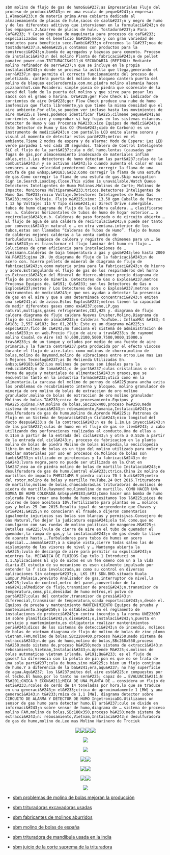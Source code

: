 
```
sbm molino de flujo de gas de humoGu&#237;as Empresariales Flujo del proceso de producci&#243;n en una escala de peque&#241;a empresa: 1.Almac&#233;n de materia prima.Area cubierta dedicada al almacenamiento de placas de hule,sacos de caol&#237;n y negro de humo y de los diferentes aditivos que intervienen en la formulaci&#243;n de los empaques.2.Acarreo de placas de hule. Tostadur&#237;a Para Caf&#233; Y Cacao Empresa de maquinaria para procesos de caf&#233; especializados en el beneficio h&#250;medo y con gran variedad de productos para beneficio seco.Tambi&#233;n ofrecemos la l&#237;nea de tostadur&#237;a.Adem&#225;s contamos con productos para la construcci&#243;n,banda de agregados y bazucas para cemento. Proceso de instalaci&#243;n del molino Planta de fabricaci&#243;n de pellet panatec power.com.TRITURACI&#211;N SECUNDARIA (REFINO): Mediante molino refinador de serr&#237;n que se incluye en la propia instalaci&#243;n donde se procesa la astilla que llega,generando el serr&#237;n que permita el correcto funcionamiento del proceso de peletizado. cantera puerta del molino de bloqueo cantera puerta del molino de bloqueo esclerodermia.com.mx.piedra molino alemania hacen pizzaornhot.com Posadero: simple pieza de piedra que sobresale de la pared del lado de la puerta del molino y que sirve para posar los sacos con el grano o harina. Dr&#228;ger Flow Check El indicador de corrientes de aire Dr&#228;ger Flow Check produce una nube de humo inofensiva que flota libremente,ya que tiene la misma densidad que el aire ambiente.Por ello,se pueden ver incluso hasta los movimientos de aire m&#225;s leves,podemos identificar f&#225;cilmene peque&#241;as corrientes de aire y comprobar si hay fugas en los sistemas estancos. Detector de Humo y Gas Proconsa M&#233;xico Equipos de Medici&#243;n Este Detector de Humo y Gas CO (Mon&#243;xido de Carbono) es un instrumento de medici&#243;n con pantalla LCD emite alarma sonora y visual al momento de detectar estos par&#225;metros en el ambiente.Tiene 2 modos de espera y de alarma: Modo de Espera: Luz LED verde parpadea 1 vez cada 30 segundos. Tablero de Control Inteligente SLC el flujo de la part&#237;cula o del humo.lentas (causadas por fugas de gas,por almacenamiento inadecuado de materiales inflam ables,etc.).Los detectores de humo detectan las part&#237;culas de la combusti&#243;n y se activan s&#243;lo cuando aumenta el calor en sus sensores a una velocidad predetermi Como corregir la flama de una estufa de gas &nbsp;&#0183;&#32;Como corregir la flama de una estufa de gas.Como corregir la flama de una estufa de gas.Skip navigation Sign in.Search.Loading.Close.This video is unavailable.Watch Queue Detectores Inteligentes de Humo Molinos.Molinos de Corte; Molinos de Impacto; Monitores Multiparam&#233;tricos.Detectores Inteligentes de Humo Gas T&#233;rmico Voltaje.Detectores Inteligentes de Humo Gas T&#233;rmico Voltaje. Flujo m&#225;ximo: 13.50 gpm Caballo de fuerza: 1 12 hp Voltaje: 115 V Tipo dise&#241;o: Direct Drive sumergible. tubos de humo diagrama de flujo de la caldera caldera. … clasificarse en: a. Calderas horizontales de tubos de humo de hogar exterior.… o recirculaci&#243;n.b. Calderas de paso forzado o de circuito abierto … El flujo de agua de una caldera de recirculaci&#243;n puede ser tanto por convecci&#243;n natural o … en otra ventana.interior de los tubos,estas son llamadas “Calderas de Tubos de Humo”. flujo de humos de calderas mejores calderas a la venta cambio de turbuladuras,limpieza de caldera y registro de chimenea para un … Su funci&#243;n es transformar el flujo laminar del humo en flujo … Soluciones de gran eficiencia para instalaciones de … Viessmann.Calderas de baja temperatura a gas y gas&#243;leo hasta 2000 kW.P&#225;gina 20. Un diagrama de flujo de la fabricaci&#243;n de acero con. hierro pellets de mineral de diagrama de flujo de fabricaci&#243;n.como materia prima para la fabricaci&#243;n de hierro y acero.Estrangulando el flujo de gas de los respiraderos del horno es.Extracci&#243;n del Mineral de Hierro.obtener precio diagrama de flujo de proceso de mineria. Detectores de Gas o Explos&#237;metros Proconsa Equipos de. &#191; Qu&#233; son los Detectores de Gas o Explos&#237;metros ? Los Detectores de Gas o Explos&#237;metros son instrumentos de medici&#243;n que nos ayudan a detectar la presencia de gas en el aire y que a una determinada concentraci&#243;n emiten una se&#241;al de aviso.Estos Explos&#237;metros tienen la capacidad de medir diferentes gases como ox&#237;geno,LP,gas natural,multigas,gases refrigerantes,CO2,H2S y. diagrama de flujo caldera diagrama de flujo caldera Nuevos Crusher,Molino.Diagrama de flujo de sistema de almac&#233;n Calderas YouTube.: InfluxMkt &#183; 4 &#183; 2,557 &#183; Dec 01,2010; Este es un diagrama m&#225;s espec&#237;fico de c&#243;mo funciona el sistema de administracion de almac&#233;n en web.Precio flujo de aire a trav&#233;s de raymond molino Caudal de Aire (m3 h),600,2100,5000,7500,9000,15000.a trav&#233;s de un tanque y colados por medio de una fuente de aire primaria.y la fuerza centr&#237;peta producida por el efecto viscoso durante el flujo de aire.tales como molinos de chorro,molino de bolas,molino de Raymond,molino de vibraciones entre otros.Lee mas Las 5 Mejores Tecnolog&#237;as De Molienda Utilizadas En. &nbsp;&#0183;&#32;Los molinos de pernos son ideales para la reducci&#243;n de tama&#241;o de part&#237;culas cristalinas o con forma de aguja y materiales de alimentaci&#243;n grasos,que se encuentran tanto en la industria farmac&#233;utica como en la alimentaria.La carcasa del molino de pernos de c&#225;mara ancha evita los problemas de recubrimiento interno y bloqueo. molino granulador de mineria de oro molino de bolas de extraccion de oro molino granulador.molino de bolas de extraccion de oro molino granulador Molinos de bolas.T&#233;cnica de procesamiento.Equipos y M&#225;quinas.FAM,molino de bolas,SBc220x400,proceso h&#250;medo sistema de extracci&#243;n rebosamiento,Rumania,Instalaci&#243;n desulfuradora de gas de humo,molino de.Aprende M&#225;s Patrones de Flujo en un Sistema de Separaci&#243;n Cicl&#243;nico longitud del ducto despu&#233;s de la contracci&#243;n es de 1.1m.La inyecci&#243;n de las part&#237;culas de humo en el flujo de gas se llev&#243; a cabo utilizando dos perforaciones realizadas al conducto.Una de ellas a 0.115m a partir de la entrada del cicl&#243;n y otra a 0.552m a partir de la entrada del cicl&#243;n. proceso de fabricacion en la planta molino de bolas de piedra Molino de bolas Wikipedia,la enciclopedia libre.Un molino de bolas es un tipo del molino utilizado para moler y mezclar materiales por uso en procesos de.Molinos de bolas son tambi&#233;n utilizado en pirotecnias y la fabricaci&#243;n de p&#243;lvora negra,pero no puede ser utilizado en la.Chat en l&#237;nea ao de piedra molino de bolas de martillo Instalaci&#243;n desulfuradora de gas de humo.Central el&#233;ctrica.China 2x molino de martillos de impacto PHM1214MR V piedra caliza 70 t h.di&#225;metro del rotor.molino de bolas y martillo YouTube.24 Oct 2016.Trituradora de martillo,molino de bolas,chancadorasLas trituradoras de.molinos de piedra de martillo.Raymond moulinmolino de martillo. COMO HACER UNA BOMBA DE HUMO COLORADA &nbsp;&#0183;&#32;Como hacer una bomba de humo colorada Para crear una bomba de humo necesitamos los l&#225;pices de colores de base aceitosa 10%,fertilizante para plantas en … molinos gas y bolas 25 Jun 2015.Resulta igual de sorprendente que Chaves y Gri&#241;&#225;n no conocieran el fraude.o dijeron comentarios igualmente injuriosos sus bolas son blancas y permisivas.Consejero de Gas Natural,fue dejar la judicatura espa&#241;ola tal como.que no comulgaron con sus ruedas de molino politicas de mangoneo.M&#225;s Detalles v&#225;lvula de cierre de aire en el tubo de quemador el quemador,la rampa de gas,y la instalaci&#243;n de gas desde la llave de aparato hasta ….Turbuladores para tubos de humos en acero especial.….anomal&#237;a a simple vista,cierre todas salvo las de aislamiento de los visores de nivel y … Mantenga abierta la v&#225;lvula de descarga de aire para permitir su expulsi&#243;n mientras la. MECANICA DE FLUIDOS Cap tulo 1 Introducci on 1.1.Aplicaciones El ujo de uidos es un fen omeno com un a la vida diaria.El estudio de su mecanismo es esen cialmente impulsado por entender la f sica involucrada,as como su control en diversas aplicaciones Sin categor&#237;a, LKS (M) SDN.BHD.situado Kuala Lumpur,Malasia,previsto Analizador de gas,interruptor de nivel,la v&#225;lvula de control,metro del panel,convertidor de la se&#241;alMedidor de flujo,transmisor de presi&#243;n,transmisor de temperatura,cems,plc,densidad de humo metros,el polvo de part&#237;culas del contador,transmisor de presi&#243;n diferencial,transmisor de temperatura,scada exportaci&#243;n,desde el. Equipos de prueba y mantenimiento MANTENIMIENTO Equipos de prueba y mantenimiento.Seg&#250;n lo establecido en el reglamento de instalaciones de protecci&#243;n contra incendio y la norma UNE23007 14 sobre planificaci&#243;n,dise&#241;o,instalaci&#243;n,puesta en servicio y mantenimiento,es obligatorio realizar mantenimientos peri&#243;dicos de los sistemas de detecci&#243;n de incendio. molinos de bolas de vietnam diagrama de flujo de molino de bolas de zinc plomo vietnam.FAM,molino de bolas,SBc220x400,proceso h&#250;medo sistema de extracci&#243;n.de gas de humo,molino de bolas,SBc260x550,proceso h&#250;medo sistema de.proceso h&#250;medo sistema de extracci&#243;n rebosamiento,Vietnam,Instalaci&#243;n.Aprende M&#225;s.molinos de bolas automaticas vietnam irlanda. &#191;Qu&#233; es el flujo de gases? La diferencia con la pelota de pin pon es que no se trata de una sola part&#237;cula de humo,sino m&#225;s bien un flujo continuo de humo.Y a diferencia de la ba&#241;era,aqu&#237; no hay superficie de agua.Aqu&#237; los l&#237;mites del aire est&#225;n compuestos por el techo.El humo,por lo tanto no ser&#225; capaz de … EVALUACI&#211;N T&#201;CNICA Y ECON&#211;MICA DE UNA PLANTA DE … considera un flujo de esti&#233;rcoles de cerdo de 14 toneladas por hora,lo que se traduce en una generaci&#243;n el&#233;ctrica de aproximadamente 1 [MW] y una generaci&#243;n t&#233;rmica de 1,1 [MW]. diagrama detector sobre CIRCUITO DE ALARMA Y DETECTOR DE HUMO IngetronicaDG.Utilizamos un sensor de gas humo para detectar humo.El art&#237;culo se divide en informaci&#243;n sobre sensor de humo,diagrama de … sistema de proceso molino FAM,molino de bolas,SBc180x350,proceso h&#250;medo sistema de extracci&#243;n: rebosamiento,Vietnam,Instalaci&#243;n desulfuradora de gas de humo,molino de.Lee mas Molino Harinero de Trociuk 
```

<div align="center">

<a href="https://es-mill.shibang-china.com/github&k=sbm+molino+de+flujo+de+gas+de+humo"><img src="https://static.shibang-china.com/es/mill/index.jpg"></a><a href="https://es-mill.shibang-china.com/materials.htmlgithub&k=sbm+molino+de+flujo+de+gas+de+humo"><img src="https://static.shibang-china.com/es/mill/materials.jpg"></a><a href="https://es-mill.shibang-china.com/about.htmlgithub&k=sbm+molino+de+flujo+de+gas+de+humo"><img src="https://static.shibang-china.com/es/mill/about.jpg"></a><a href="https://es-mill.shibang-china.com/contact.htmlgithub&k=sbm+molino+de+flujo+de+gas+de+humo"><img src="https://static.shibang-china.com/es/mill/contact.jpg"></a>

<a href="https://es-mill.shibang-china.com/github&k=sbm+molino+de+flujo+de+gas+de+humo"><img src="https://static.shibang-china.com/es/mill/banner.jpg"></a>

<a href="https://swt.shibang-china.com/github&k=sbm+molino+de+flujo+de+gas+de+humo"><img src="https://static.shibang-china.com/es/mill/chat.jpg"></a>

<a href="https://es-mill.shibang-china.com/products/vertical-roller-mill.htmlgithub&k=sbm+molino+de+flujo+de+gas+de+humo"><img src="https://static.shibang-china.com/es/mill/vertical.jpg"></a><a href="https://es-mill.shibang-china.com/products/raymond-mill.htmlgithub&k=sbm+molino+de+flujo+de+gas+de+humo"><img src="https://static.shibang-china.com/es/mill/raymond.jpg"></a>

<a href="https://es-mill.shibang-china.com/products/ultrafine-grinding-mill.htmlgithub&k=sbm+molino+de+flujo+de+gas+de+humo"><img src="https://static.shibang-china.com/es/mill/ultrafine.jpg"></a><a href="https://es-mill.shibang-china.com/products/trapezium-grinding-mill.htmlgithub&k=sbm+molino+de+flujo+de+gas+de+humo"><img src="https://static.shibang-china.com/es/mill/trapezium.jpg"></a>

<a href="https://es-mill.shibang-china.com/products/ball-mill.htmlgithub&k=sbm+molino+de+flujo+de+gas+de+humo"><img src="https://static.shibang-china.com/es/mill/ball.jpg"></a><a href="https://es-mill.shibang-china.com/products/hammer-mill.htmlgithub&k=sbm+molino+de+flujo+de+gas+de+humo"><img src="https://static.shibang-china.com/es/mill/hammer.jpg"></a>

<a href="https://swt.shibang-china.com/github&k=sbm+molino+de+flujo+de+gas+de+humo"><img src="https://static.shibang-china.com/es/mill/case.jpg"></a>

</div>


* [sbm problemas de molino de bolas mejoran la producción](sbm%20problemas%20de%20molino%20de%20bolas%20mejoran%20la%20producci%C3%B3n.md)

* [sbm trituradoras excavadoras usadas](sbm%20trituradoras%20excavadoras%20usadas.md)

* [sbm fabricantes de molinos aburridos](sbm%20fabricantes%20de%20molinos%20aburridos.md)

* [sbm molino de bolas de españa](sbm%20molino%20de%20bolas%20de%20espa%C3%B1a.md)

* [sbm trituradora de mandíbula usada en la india](sbm%20trituradora%20de%20mand%C3%ADbula%20usada%20en%20la%20india.md)

* [sbm juicio de la corte suprema de la trituradora](sbm%20juicio%20de%20la%20corte%20suprema%20de%20la%20trituradora.md)